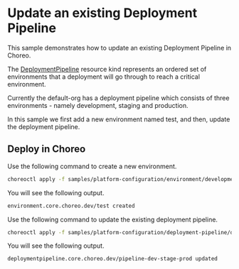 # Update an existing Deployment Pipeline
This sample demonstrates how to update an existing Deployment Pipeline in Choreo. 

The [DeploymentPipeline](../../../docs/resource-kind-reference-guide.md#deploymentpipeline) resource kind represents an ordered set of environments that a deployment will go through to reach a critical environment. 

Currently the default-org has a deployment pipeline which consists of three environments - namely development, staging and production. 

In this sample we first add a new environment named test, and then, update the deployment pipeline.

## Deploy in Choreo
Use the following command to create a new environment.

```bash
choreoctl apply -f samples/platform-configuration/environment/development-environment.yaml
```
You will see the following output.

```bash
environment.core.choreo.dev/test created
```

Use the following command to update the existing deployment pipeline.

```bash
choreoctl apply -f samples/platform-configuration/deployment-pipeline/deployment-pipeline.yaml
``` 

You will see the following output.

```bash
deploymentpipeline.core.choreo.dev/pipeline-dev-stage-prod updated
```
